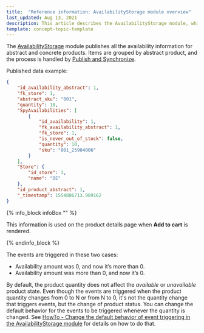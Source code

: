 ```yaml
---
title:  "Reference information: AvailabilityStorage module overview"
last_updated: Aug 13, 2021
description: This article describes the AvailabilityStorage module, which publishes all the availability information for abstract and concrete products
template: concept-topic-template
---
```


The [AvailabilityStorage](https://github.com/spryker/availability-storage) module publishes all the availability information for abstract and concrete products. Items are grouped by abstract product, and the process is handled by [Publish and Synchronize](https://documentation.spryker.com/docs/publish-and-synchronization).

Published data example:

```json
{
    "id_availability_abstract": 1,
    "fk_store": 1,
    "abstract_sku": "001",
    "quantity": 10,
    "SpyAvailabilities": [
        {
            "id_availability": 1,
            "fk_availability_abstract": 1,
            "fk_store": 1,
            "is_never_out_of_stock": false,
            "quantity": 10,
            "sku": "001_25904006"
        }
    ],
    "Store": {
        "id_store": 1,
        "name": "DE"
    },
    "id_product_abstract": 1,
    "_timestamp": 1554886713.989162
}
```

{% info_block infoBox "" %}

This information is used on the product details page when **Add to cart** is rendered.

{% endinfo_block %}

The events are triggered in these two cases:

* Availability amount was 0, and now it’s more than 0.
* Availability amount was more than 0, and now it’s 0.

By default, the product quantity does not affect the *available* or *unavailable* product state. Even though the events are triggered when the product quantity changes from 0 to N or from N to 0, it's not the quantity change that triggers events, but the change of product status. You can change the default behavior for the events to be triggered whenever the quantity is changed. See [HowTo - Change the default behavior of event triggering in the AvailabilityStorage module](https://documentation.spryker.com/docs/ht-change-default-behaviour-of-event-trigerring-in-availability-storage-module) for details on how to do that.
